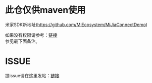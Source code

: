 # 此仓仅供maven使用
米家SDK新地址(https://github.com/MiEcosystem/MiJiaConnectDemo)

如果没有权限请参考：[链接](https://iot.mi.com/new/guide.html?file=06-%E7%8B%AC%E7%AB%8BAPP%E5%BC%80%E5%8F%91%E6%8C%87%E5%8D%97/01-Android%E5%BC%80%E5%8F%91%E6%8C%87%E5%8D%97/01-SDK%E4%BD%BF%E7%94%A8%E8%AF%B4%E6%98%8E)  
参见最下面备注。

# ISSUE
提issue请在这里发帖：[链接](https://github.com/MiEcosystem/MiJiaConnectDemo/issues)
